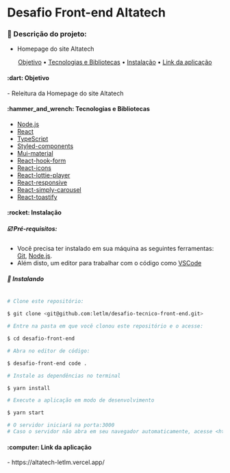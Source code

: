 # Desafio Front-end Altatech

### :memo: Descrição do projeto:

- Homepage do site Altatech
<p align="center">
 <a href="#objetivo">Objetivo</a> •
 <a href="#tecnologias">Tecnologias e Bibliotecas</a> • 
 <a href="#instalacao">Instalação</a> • 
 <a href="#link">Link da aplicação</a>
</p>

<h4 id="objetivo">:dart: Objetivo</h4>
- Releitura da Homepage do site Altatech

<h4 id="tecnologias">:hammer_and_wrench: Tecnologias e Bibliotecas</h4>

- [Node.js](https://nodejs.org/en/)
- [React](https://pt-br.reactjs.org/)
- [TypeScript](https://www.typescriptlang.org/)
- [Styled-components](https://styled-components.com/)
- [Mui-material](https://mui.com/pt/)
- [React-hook-form](https://react-hook-form.com/)
- [React-icons](https://react-icons.github.io/react-icons)
- [React-lottie-player](https://www.npmjs.com/package/react-lottie-player)
- [React-responsive](https://www.npmjs.com/package/react-responsive)
- [React-simply-carousel](https://npm.io/package/react-simply-carousel)
- [React-toastify](https://www.npmjs.com/package/react-toastify)

<h4 id="instalacao">:rocket: Instalação</h4>

##### :ballot_box_with_check: Pré-requisitos:

- Você precisa ter instalado em sua máquina as seguintes ferramentas:
  [Git](https://git-scm.com), [Node.js](https://nodejs.org/en/).
- Além disto, um editor para trabalhar com o código como [VSCode](https://code.visualstudio.com/)

##### :game_die: Instalando

```bash

# Clone este repositório:

$ git clone <git@github.com:letlm/desafio-tecnico-front-end.git>

# Entre na pasta em que você clonou este repositório e o acesse:

$ cd desafio-front-end

# Abra no editor de código:

$ desafio-front-end code .

# Instale as dependências no terminal

$ yarn install

# Execute a aplicação em modo de desenvolvimento

$ yarn start

# O servidor iniciará na porta:3000
# Caso o servidor não abra em seu navegador automaticamente, acesse <http://localhost:3000>
```

<h4 id="link">:computer: Link da aplicação</h4>
- https://altatech-letlm.vercel.app/
